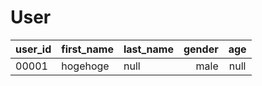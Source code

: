 # User
| user_id | first_name | last_name | gender | age | 
|---------| ----------- |:-------- | ----: |:---:|
| 00001 | hogehoge | null | male | null |
